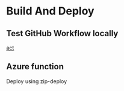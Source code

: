 
# Build And Deploy

## Test GitHub Workflow locally

[act](https://github.com/nektos/act)

## Azure function

Deploy using zip-deploy

